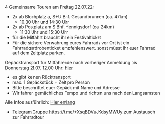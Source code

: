 4 Gemeinsame Touren am Freitag 22.07.22:
  - 2x ab Blochplatz a, S+U Bhf. Gesundbrunnen (ca. 47km)
    - 10.30 Uhr und 14:30 Uhr
  - 2x ab Postplatz am S Bhf. Hennigsdorf (ca. 24km)
    - 11:30 Uhr und 15:30 Uhr 
  - für die Mitfahrt braucht ihr ein Festivalticket 
  - Für die sichere Verwahrung eures Fahrrads vor Ort ist ein [Fahrradgardrobenticket](https://www.tixforgigs.com/de-DE/Event/42028) empfehlenswert, sonst müsst ihr euer Fahrrad auf dem Zeltplatz parken.


Gepäcktransport für Mitfahrende nach vorheriger Anmeldung bis Donnerstag 21.07. 12.00 Uhr: [Hier](https://cryptpad.fr/form/#/2/form/view/f1yyAn4pmHMCXT6t6ePX3R++HZG2Xbn2qqFD4hEqr70/)

- es gibt keinen Rücktransport
- max. 1 Gepäckstück + Zelt pro Person
- Bitte beschriftet euer Gepäck mit Name und Adresse
- Wir fahren gemächliches Tempo und richten uns nach den Langsamsten 

Alle Infos ausführlich: [Hier entlang](https://bikexberlin.github.io/)
  - [Telegram Gruppe https://t.me/+XsqBDVuJKdsyMWUy ](https://t.me/+XsqBDVuJKdsyMWUy) zum Austausch zur Fahrradtour
